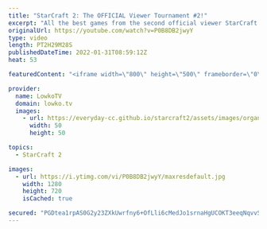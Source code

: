 ```yaml
---
title: "StarCraft 2: The OFFICIAL Viewer Tournament #2!"
excerpt: "All the best games from the second official viewer StarCraft 2 tournament!  00:00:00 Viewer tournament 00:02:52 Game 1 (OoObernOOb vs MrBones) 00:15:31 Game 2 (Iba vs Perseus) 00:28:21 Game 3 (Shren vs TheTobster) 00:43:15 Game 4 (Urono vs Leifur) 00:56:45 Game 5 (Shren vs OoObernOOb) 01:08:30 Game 6"
originalUrl: https://youtube.com/watch?v=P0B8DB2jwyY
type: video
length: PT2H29M28S
publishedDateTime: 2022-01-31T08:59:12Z
heat: 53

featuredContent: "<iframe width=\"800\" height=\"500\" frameborder=\"0\" src=\"https://www.youtube.com/embed/P0B8DB2jwyY\" allow=\"accelerometer; autoplay; encrypted-media; gyroscope; picture-in-picture\" allowfullscreen></iframe>"

provider:
  name: LowkoTV
  domain: lowko.tv
  images:
    - url: https://everyday-cc.github.io/starcraft2/assets/images/organizations/lowko.tv-50x50.jpg
      width: 50
      height: 50

topics:
  - StarCraft 2

images:
  - url: https://i.ytimg.com/vi/P0B8DB2jwyY/maxresdefault.jpg
    width: 1280
    height: 720
    isCached: true

secured: "PGDtea1rpAS0G2y23ZXkUwrfny6+OfLli6cMedJo1srnaHgUCOKT3eeqNqvvSzQMoZ9Fn6pUjXbixmyVNocO4IfZKaZqpGRANVE+AtOCQQIJ8AcAdnZz5z0lkyrkniYkV3SwI8SwE1Bcmz+H+nlSVyPXMLYBOU7fzv6iqOBGh0M5j3hQ30JDVyuOuVdtSc8yjK1VEUzYrbkVpIuZRfnRF2xVEmj6dqCwJnz5Ud1hXpIJGBnSe071L70pCYNvDUYqHThj3ZAnQoKw52QM5MQLmdJk1OgMzCkeGGwbEYj5TpOTZkRjWIDY0Br0SC4o29zqE6TdUqDI/SMLJ07d+XmUI/nnRz55X+B6LU0iFSbqtIuQjdfeZQ5TZtdVU9z4WAHCJ0Hx27vekUdgpnAkhFtmfM/Cz7sE3K/FCW545MYgPjQHomM419o6Um7fAzyyeheV;crUyVYkdMtsljLko6JorDA=="
---
```


